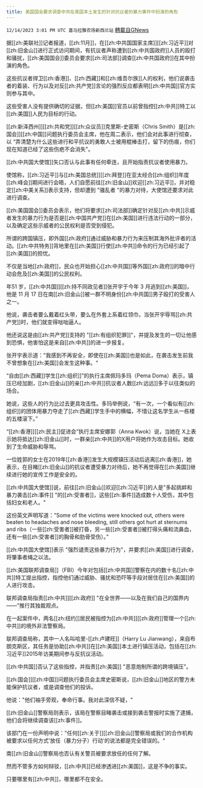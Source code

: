 ```yaml
---
title: 美国国会要求调查中共在美国本土发生的针对抗议者的暴力事件中扮演的角色
---
```

`12/14/2023 3:01 PM UTC 喜马拉雅农场新西兰站` [轉載自GNews](https://gnews.org/articles/2109073)

据[[zh:美联社]]记者报道，[[zh:11月]]，在[[zh:中共国国家主席]][[zh:习近平]]对[[zh:旧金山]]进行正式访问期间，有抗议者声称遭到[[zh:中共国政府]]人员的殴打和骚扰，[[zh:美国国会]]委员会要求[[zh:司法部]]调查[[zh:中共国政府]]在其中扮演的角色。

这些抗议者捍卫[[zh:香港]]、[[zh:西藏]]和[[zh:维吾尔族]]人的权利，他们说袭击者的着装、行为以及对反[[zh:共产党]]言论的强烈反应都表明[[zh:中共国]]官方实则参与其中。

这些受害人没有提供确切的证据，但[[zh:美国]]官员以前曾指控[[zh:中共]]特工以[[zh:美国]]人民为目标的行动。

[[zh:新泽西州]][[zh:共和党]][[zh:众议员]]克里斯\-史密斯（Chris Smith）是[[zh:国会]][[zh:中国]]问题执行委员会主席，他在周二表示，他们会对此事进行彻查，以 “弄清楚为什么这些进行和平抗议的勇敢人士被用棍棒击打，留下的伤痕，你们现在知道已经了这些伤疤不会消失"。

[[zh:中共国大使馆]]矢口否认与此事有任何牵连，且开始指责抗议者使用暴力。

使馆称，[[zh:习近平]]与[[zh:美国总统]][[zh:拜登]]在亚太经合[[zh:组织]]年度[[zh:峰会]]期间进行会晤，人们自愿前往[[zh:旧金山]]欢迎[[zh:习近平]]，并对稳定[[zh:中美关系]]表示支持，但却遭到 "骚乱者 "的暴力对待，大使馆还要求对此进行调查。

[[zh:美国国会]]委员会表示，他们将要求[[zh:司法部]]确定针对反[[zh:中共]]示威者发生的暴力行为是否是[[zh:中国共产党]]在[[zh:美国]]进行违法行动的一部分，以及确定这些示威者的公民权利是否受到侵犯。

所谓的跨国镇压，即外国[[zh:政府]]通过威胁和暴力行为来压制其海外批评者的活动。[[zh:中共特务]]背地里在[[zh:美国]]行使[[zh:中共]]命令的行为已经引起了[[zh:美国]]的担忧。

不仅是当地[[zh:政府]]，民众也开始担心[[zh:中共国]]等外国[[zh:政府]]的暗中行动会危及[[zh:美国]]的公民权利。

年51 岁，[[zh:中共国]][[zh:持不同政见者]]张开宇于今年 3 月逃到[[zh:美国]]，他是 11 月 17 日在南[[zh:旧金山]]被一群不明身份[[zh:中共国]]男子殴打的受害人之一。

他说，袭击者要么戴着红头带，要么在外套上系着红领巾，当张开宇辱骂[[zh:共产党]]时，他们就变得咄咄逼人。

他还说这是由[[zh:共产党]]支持的 "[[zh:有组织犯罪]]"，并提及发生的一切让他感到恐惧，他害怕这是来自[[zh:中共]]的进一步报复。

张开宇表示道：”我感到不再安全，即使在[[zh:美国]]也是如此，在袭击发生前我不曾想象在[[zh:美国]]会发生这种事。“

“自由[[zh:西藏]]学生[[zh:组织]]”的执行主席佩玛多玛（Pema Doma）表示，镇压已经加剧，[[zh:旧金山]]的亲[[zh:中共]]抗议者人数[[zh:远远]]多于以往类似的场合。

她说，这些人的行为比过去更具攻击性。多玛举例说，“有一次，一个看似有[[zh:组织]]的团体用暴力夺走了[[zh:西藏]]学生手中的横幅，不惜让这名学生从一栋楼的五楼滚下。”

“[[zh:香港]][[zh:民主]]促进会”执行主席安娜郭（Anna Kwok）说，当她在 X上表示她将抵达[[zh:旧金山]]时，一群亲[[zh:中共]]的X用户将她作为攻击目标。她收到了生命威胁和辱骂。

一位姓郭的女士在2019年[[zh:香港]]发生大规模镇压活动后逃离[[zh:香港]]，她表示，在目睹[[zh:旧金山]]的抗议者遭受暴力对待后，她不再觉得在[[zh:美国]]继续进行她的宣传工作是安全的。

[[zh:中共国大使馆]]说，前往[[zh:旧金山]]欢迎[[zh:习近平]]的人是"多起挑衅和暴力袭击[[zh:事件]] "的[[zh:受害者]]，这些[[zh:事件]]造成数十人受伤，其中包括妇女和老人。"

这份英文声明写道：”Some of the victims were knocked out, others were beaten to headaches and nose bleeding, still others got hurt at sternums and ribs（一些[[zh:受害者]]被打昏，另一些[[zh:受害者]]被打得头痛和流鼻血，还有一些[[zh:受害者]]的胸骨和肋骨受伤）。”

[[zh:中共国大使馆]]表示 "强烈谴责这些暴力行为"，并要求[[zh:美国]]进行调查，将肇事者绳之以法。

[[zh:美国联邦调查局]]（FBI）今年对包括[[zh:中共国]]警察在内的数十名[[zh:中共]]特工提出指控，指控他们通过威胁、骚扰和恐吓等手段对居住在[[zh:美国]]的人进行攻击。

联邦调查局指责[[zh:中共]][[zh:政府]] "在全世界——以及在我们自己的国界内——“推行其独裁观点。

在一起案件中，两名[[zh:纽约]]居民被指控为[[zh:中共]][[zh:政府]]管理一个[[zh:中共]]的境外非法警察局。

联邦调查局称，其中一人名叫哈里\-[[zh:卢建旺]]（Harry Lu Jianwang），来自布朗克斯区，其任务是协助[[zh:中共]]在[[zh:美国]]本土进行镇压活动，包括在[[zh:习近平]]2015年访美期间参与反抗议活动。

[[zh:中共国]]否认了这些指控，并指责[[zh:美国]] "恶意炮制所谓的跨境镇压"。

[[zh:国会]][[zh:中国]]问题执行委员会主席史密斯说，[[zh:旧金山]]地区的警方未能保护抗议者，或是调查他们的投诉。

他说："他们袖手旁观，奉命行事。我对此深信不疑，"

[[zh:旧金山]]警察局则表示，该局在警察目睹袭击或接到袭击警报时实施了逮捕，他们会将继续调查该[[zh:事件]]。

该部门在一份声明中说："任何[[zh:关于]][[zh:旧金山]]警察局或我们的合作机构被要求以任何方式’放任（暴力分子）行动'的说法都是完全错误的。“

南[[zh:旧金山]]警察局也否认有关警员被要求放任的任何了解。

然而不管多方如何辩驳，[[zh:中共]]已经渗透进[[zh:美国]]，这是不争的事实。

只要哪里有[[zh:中共]]，哪里都不在安全。
